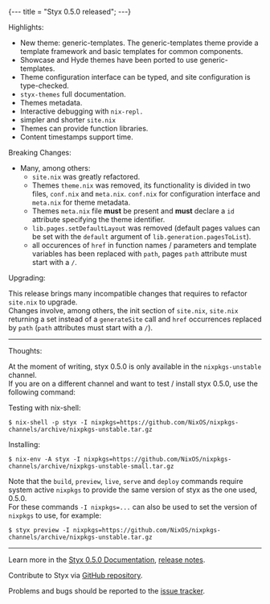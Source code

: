 {---
title = "Styx 0.5.0 released";
---}


Highlights:

* New theme: generic-templates. The generic-templates theme provide a template framework and basic templates for common components.
* Showcase and Hyde themes have been ported to use generic-templates.
* Theme configuration interface can be typed, and site configuration is type-checked.
* `styx-themes` full documentation.
* Themes metadata.
* Interactive debugging with `nix-repl.`
* simpler and shorter `site.nix`
* Themes can provide function libraries.
* Content timestamps support time.

Breaking Changes:

- Many, among others:
  - `site.nix` was greatly refactored.
  - Themes `theme.nix` was removed, its functionality is divided in two files, `conf.nix` and `meta.nix`. `conf.nix` for configuration interface and `meta.nix` for theme metadata.
  - Themes `meta.nix` file **must** be present and **must** declare a `id` attribute specifying the theme identifier.
  - `lib.pages.setDefaultLayout` was removed (default pages values can be set with the `default` argument of `lib.generation.pagesToList`).
  - all occurences of `href` in function names / parameters and template variables has been replaced with `path`, pages `path` attribute must start with a `/`.

Upgrading:

This release brings many incompatible changes that requires to refactor `site.nix` to upgrade.  
Changes involve, among others, the init section of `site.nix`, `site.nix` returning a set instead of a `generateSite` call and `href` occurrences replaced by `path` (`path` attributes must start with a `/`).

---

Thoughts:

At the moment of writing, styx 0.5.0 is only available in the `nixpkgs-unstable` channel.  
If you are on a different channel and want to test / install styx 0.5.0, use the following command:

Testing with nix-shell:

```
$ nix-shell -p styx -I nixpkgs=https://github.com/NixOS/nixpkgs-channels/archive/nixpkgs-unstable.tar.gz
```

Installing:

```
$ nix-env -A styx -I nixpkgs=https://github.com/NixOS/nixpkgs-channels/archive/nixpkgs-unstable-small.tar.gz
```

Note that the `build`, `preview`, `live`, `serve` and `deploy` commands require system active `nixpkgs` to provide the same version of styx as the one used, 0.5.0.  
For these commands `-I nixpkgs=...` can also be used to set the version of `nixpkgs` to use, for example:

```
$ styx preview -I nixpkgs=https://github.com/NixOS/nixpkgs-channels/archive/nixpkgs-unstable.tar.gz
```

---

Learn more in the [Styx 0.5.0 Documentation](@doc.v0.5.0@), [release notes](@doc.v0.5.0@#v0.5.0).

Contribute to Styx via [GitHub repository](https://github.com/styx-static/styx/).

Problems and bugs should be reported to the [issue tracker](https://github.com/styx-static/styx/issues).

